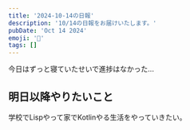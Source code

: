 ```yaml
---
title: '2024-10-14の日報'
description: '10/14の日報をお届けいたします。'
pubDate: 'Oct 14 2024'
emoji: '🦊'
tags: []
---
```


今日はずっと寝ていたせいで進捗はなかった...

## 明日以降やりたいこと

学校でLispやって家でKotlinやる生活をやっていきたい。

